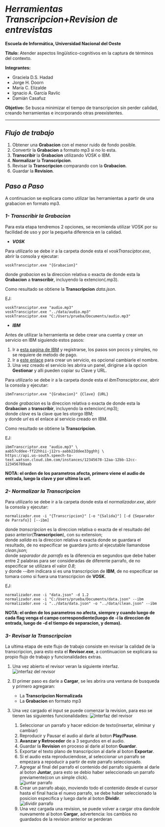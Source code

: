 # *Herramientas Transcripcion+Revision de entrevistas*

**Escuela de Informática, Universidad Nacional del Oeste**  

**Titulo:** Atender aspectos lingüístico-cognitivos en la captura de términos del contexto.

**Integrantes:** 
- Graciela D.S. Hadad
- Jorge H. Doorn
- María C. Elizalde
- Ignacio A. García Ravlic
- Damián Casafuz

**Objetivo:** Se busca minimizar el tiempo de transcripcion sin perder calidad, creando herramientas e incorporando otras preexistentes.

---
## ***Flujo de trabajo***

1. Obtener una **Grabacion** con el menor ruido de fondo posible.
2. Convertir la **Grabacion** a formato mp3 si no lo esta.
3. **Transcribir** la **Grabacion** utilizando VOSK o IBM.
4. **Normalizar** la **Transcripcion**.
5. Revisar la **Transcripcion** comparando con la **Grabacion**.
6. Guardar la **Revision**.



## ***Paso a Paso***
A continuacion se explicara como utilizar las herramientas a partir de una grabacion en formato mp3.



### ***1- Transcribir la Grabacion***
Para esta etapa tendremos 2 opciones, se recomienda utilizar VOSK por su facilidad de uso y por la pequeña diferencia en la calidad.

- ***VOSK***

Para utilizarlo se debe ir a la carpeta donde esta el *voskTransciptor.exe*, abrir la consola y ejecutar:

```
voskTransciptor.exe "{Grabacion}"
```

donde *grabacion* es la direccion relativa o exacta de donde esta la **Grabacion** a **transcribir**, incluyendo la extencion(.mp3).

Como resultado se obtiene la **Transcripcion** *data.json*.

EJ: 
```
voskTransciptor.exe "audio.mp3"
voskTransciptor.exe "../data/audio.mp3"
voskTransciptor.exe "C:/Users/prueba/Documents/audio.mp3"
```


- ***IBM***

Antes de utilizar la herramienta se debe crear una cuenta y crear un servicio en IBM siguiendo estos pasos:

1. Ir a [esta pagina de IBM](https://cloud.ibm.com/) y registrarse, los pasos son pocos y simples, no se requiere de metodo de pago.
2. Ir a [este enlace](https://cloud.ibm.com/catalog/services/speech-to-text) para crear un servicio, es opcional cambiarle el nombre.
3. Una vez creado el servicio les abrira un panel, dirigirse a la opcion **Gestionar** y alli pueden copiar su Clave y URL.

Para utilizarlo se debe ir a la carpeta donde esta el *ibmTransciptor.exe*, abrir la consola y ejecutar:

```
ibmTranscriptor.exe "{Grabacion}" {Clave} {URL}
```


donde *grabacion* es la direccion relativa o exacta de donde esta la **Grabacion** a **transcribir**, incluyendo la extencion(.mp3);  
donde *clave* es la clave que les otorgo IBM;  
y donde *url* es el enlace al servicio creado en IBM.

Como resultado se obtiene la **Transcripcion**.

EJ: 
```
ibmTranscriptor.exe "audio.mp3" \
aab57cddee-ff22hhii-j12rs-aabb22ddee33gghhj \
https://api.us-south.speech-to-text.watson.cloud.ibm.com/instances/12345678-12aa-12bb-12cc-123456789aab
```
**NOTA: el orden de los parametros afecta, primero viene el audio de entrada, luego la clave y por ultimo la url.**



### ***2- Normalizar la Transcripcion***
Para utilizarlo se debe ir a la carpeta donde esta el *normalizador.exe*, abrir la consola y ejecutar:
    
```
normalizador.exe -i "{Transcripcion}" [-o "{Salida}"] [-d {Separador de Parrafo}] [--ibm]
```

donde *transcripcion* es la direccion relativa o exacta de el resultado del paso anterior(**Transcripcion**), con su extension;  
donde *salida* es la direccion relativa o exacta donde se guardara el resultado, de no especificar se guardara junto al ejecutable llamandose *clean.json*;  
donde *separador de parrafo* es la diferencia en segundos que debe haber entre 2 palabras para ser consideradas de diferente parrafo, de no especificar se utilizara el valor *0.8*;  
y donde *--ibm* indicara si es una transcripcion de **IBM**, de no especificar se tomara como si fuera una transcripcion de **VOSK**.

EJ: 
```
normalizador.exe -i "data.json" -d 1.2
normalizador.exe -i "C:/Users/prueba/Documents/data.json" --ibm
normalizador.exe -i "../data/data.json" -o "../data/clean.json" --ibm
```
**NOTA: el orden de los parametros no afecta, siempre y cuando luego de cada flag venga el campo correspondiente(luego de -i la direccion de entrada, luego de -d el tiempo de separacion, y demas).**



### ***3- Revisar la Transcripcion***
La ultima etapa de este flujo de trabajo consiste en revisar la calidad de la transcripcion, para esto esta el **Revisor.exe**, a continuacion se explicara su propio flujo de trabajo y funcionalidades extras. 

1. Una vez abierto el revisor veran la siguiente interfaz.  
![interfaz del revisor](./docs/revisor1.png "Revisor")

2. El primer paso es darle a **Cargar**, se les abrira una ventana de busqueda y primero agregaran:
    - La **Transcripcion Normalizada**
    - La **Grabacion** en formato mp3

3. Una vez cargado el input se puede comenzar la revision, para eso se tienen las siguientes funcionalidades:
    ![interfaz del revisor](./docs/revisor2.png "Controles")
    1. Seleccionar un parrafo y hacer edicion de texto(insertar, eliminar y cambiar)
    2. Reproducir y Pausar el audio al darle al boton **Play/Pause**.
    3. **Avanzar y Retroceder** de a 3 segundos en el audio.
    4. Guardar la **Revision** en proceso al darle al boton **Guardar**.
    5. Exportar el texto plano de transcripcion al darle al boton **Exportar**.
    6. Si el audio esta reproduciendose, al seleccionar un parrafo se empezara a repoducir a partir de este parrafo seleccionado.
    7. Agregar al final del parrafo el contenido del parrafo siguiente al darle al boton **Juntar**, para esto se debio haber seleccionado un parrafo previamente(con un simple click).  
    ![juntar parrafo](./docs/juntar.png "Juntar")
    8. Crear un parrafo abajo, moviendo todo el contenido desde el cursor hasta el final hacia el nuevo parrafo, se debe haber seleccionado la posicion especifica y luego darle al boton **Dividir**.  
    ![dividir parrafo](./docs/dividir.png "Dividir")
    9. Una vez cargada una revision, se puede volver a cargar otra dandole nuevamente al boton **Cargar**, advertencia: los cambios no guardados de la revision anterior se perderan
